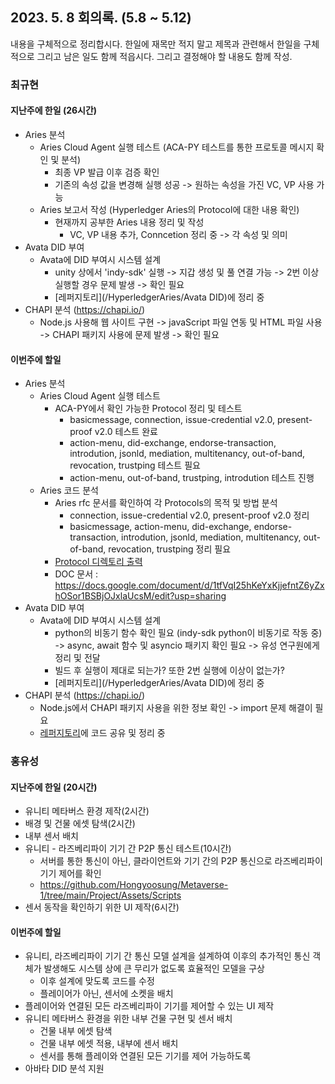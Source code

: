 ## 2023. 5. 8  회의록. (5.8 ~ 5.12)

내용을 구체적으로 정리합시다. 한일에 재목만 적지 말고 제목과 관련해서 한일을 구체적으로 그리고 남은 일도 함께 적읍시다. 그리고 결정해야 할 내용도 함께 작성.

### 최규현

#### 지난주에 한일 (26시간)
  - Aries 분석
    - Aries Cloud Agent 실행 테스트 (ACA-PY 테스트를 통한 프로토콜 메시지 확인 및 분석)
      - 최종 VP 발급 이후 검증 확인
      - 기존의 속성 값을 변경해 실행 성공 -> 원하는 속성을 가진 VC, VP 사용 가능
    - Aries 보고서 작성 (Hyperledger Aries의 Protocol에 대한 내용 확인)
      - 현재까지 공부한 Aries 내용 정리 및 작성
        - VC, VP 내용 추가, Conncetion 정리 중 -> 각 속성 및 의미
  - Avata DID 부여
    - Avata에 DID 부여시 시스템 설계
      - unity 상에서 'indy-sdk' 실행 -> 지갑 생성 및 풀 연결 가능 -> 2번 이상 실행할 경우 문제 발생 -> 확인 필요
      - [레퍼지토리](/HyperledgerAries/Avata DID)에 정리 중
  - CHAPI 분석 (https://chapi.io/)
    - Node.js 사용해 웹 사이트 구현 -> javaScript 파일 연동 및 HTML 파일 사용 -> CHAPI 패키지 사용에 문제 발생 -> 확인 필요


#### 이번주에 할일
  - Aries 분석 
    - Aries Cloud Agent 실행 테스트
      - ACA-PY에서 확인 가능한 Protocol 정리 및 테스트
        - basicmessage, connection, issue-credential v2.0, present-proof v2.0 테스트 완료
        - action-menu, did-exchange, endorse-transaction, introdution, jsonld, mediation, multitenancy, out-of-band, revocation, trustping 테스트 필요
        - action-menu, out-of-band, trustping, introdution 테스트 진행
    - Aries 코드 분석
      - Aries rfc 문서를 확인하여 각 Protocols의 목적 및 방법 분석
        - connection, issue-credential v2.0, present-proof v2.0 정리
        - basicmessage, action-menu, did-exchange, endorse-transaction, introdution, jsonld, mediation, multitenancy, out-of-band, revocation, trustping 정리 필요
      - [Protocol 디렉토리 출력](/HyperledgerAries/aries-python-test/README.md) 
      - DOC 문서 : https://docs.google.com/document/d/1tfVqI25hKeYxKjjefntZ6yZxhOSor1BSBjOJxlaUcsM/edit?usp=sharing
  - Avata DID 부여
    - Avata에 DID 부여시 시스템 설계
      - python의 비동기 함수 확인 필요 (indy-sdk python이 비동기로 작동 중) -> async, await 함수 및 asyncio 패키지 확인 필요 -> 유성 연구원에게 정리 및 전달
      - 빌드 후 실행이 제대로 되는가? 또한 2번 실행에 이상이 없는가?
      - [레퍼지토리](/HyperledgerAries/Avata DID)에 정리 중
  - CHAPI 분석 (https://chapi.io/) 
    - Node.js에서 CHAPI 패키지 사용을 위한 정보 확인 -> import 문제 해결이 필요
    - [레퍼지토리](/HyperledgerAries/CHAPI_test)에 코드 공유 및 정리 중

### 홍유성

#### 지난주에 한일 (20시간)
- 유니티 메타버스 환경 제작(2시간)
- 배경 및 건물 에셋 탐색(2시간)
- 내부 센서 배치
- 유니티 - 라즈베리파이 기기 간 P2P 통신 테스트(10시간)
  - 서버를 통한 통신이 아닌, 클라이언트와 기기 간의 P2P 통신으로 라즈베리파이 기기 제어를 확인
  - https://github.com/Hongyoosung/Metaverse-1/tree/main/Project/Assets/Scripts
- 센서 동작을 확인하기 위한 UI 제작(6시간)

#### 이번주에 할일
- 유니티, 라즈베리파이 기기 간 통신 모델 설계을 설계하여 이후의 추가적인 통신 객체가 발생해도 시스템 상에 큰 무리가 없도록 효율적인 모델을 구상
   - 이후 설계에 맞도록 코드를 수정
   - 플레이어가 아닌, 센서에 소켓을 배치
- 플레이어와 연결된 모든 라즈베리파이 기기를 제어할 수 있는 UI 제작
- 유니티 메타버스 환경을 위한 내부 건물 구현 및 센서 배치
  - 건물 내부 에셋 탐색
  - 건물 내부 에셋 적용, 내부에 센서 배치
  - 센서를 통해 플레이와 연결된 모든 기기를 제어 가능하도록
- 아바타 DID 분석 지원

